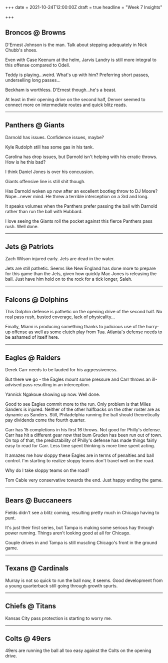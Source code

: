 +++
date = 2021-10-24T12:00:00Z
draft = true
headline = "Week 7 Insights"

+++
## Broncos @ Browns

D'Ernest Johnson is the man. Talk about stepping adequately in Nick Chubb's shoes.

Even with Case Keenum at the helm, Jarvis Landry is still more integral to this offense compared to Odell.

Teddy is playing...weird. What's up with him? Preferring short passes, underselling long passes...

Beckham is worthless. D'Ernest though...he's a beast.

At least in their opening drive on the second half, Denver seemed to connect more on intermediate routes and quick blitz reads.

***

## Panthers @ Giants

Darnold has issues. Confidence issues, maybe?

Kyle Rudolph still has some gas in his tank.

Carolina has drop issues, but Darnold isn't helping with his erratic throws. How is he this bad?

I think Daniel Jones is over his concussion.

Giants offensive line is still shit though.

Has Darnold woken up now after an excellent bootleg throw to DJ Moore? Nope...never mind. He threw a terrible interception on a 3rd and long.

It speaks volumes when the Panthers prefer passing the ball with Darnold rather than run the ball with Hubbard.

I love seeing the Giants roll the pocket against this fierce Panthers pass rush. Well done.

***

## Jets @ Patriots

Zach Wilson injured early. Jets are dead in the water.

Jets are still pathetic. Seems like New England has done more to prepare for this game than the Jets, given how quickly Mac Jones is releasing the ball. Just have him hold on to the rock for a tick longer, Saleh.

***

## Falcons @ Dolphins

This Dolphin defense is pathetic on the opening drive of the second half. No real pass rush, busted coverage, lack of physicality...

Finally, Miami is producing something thanks to judicious use of the hurry-up offense as well as some clutch play from Tua. Atlanta's defense needs to be ashamed of itself here.

***

## Eagles @ Raiders

Derek Carr needs to be lauded for his aggressiveness.

But there we go - the Eagles mount some pressure and Carr throws an ill-advised pass resulting in an interception.

Yannick Ngakoue showing up now. Well done.

Good to see Eagles commit more to the run. Only problem is that Miles Sanders is injured. Neither of the other halfbacks on the other roster are as dynamic as Sanders. Still, Philadelphia running the ball should theoretically pay dividends come the fourth quarter.

Carr has 15 completions in his first 16 throws. Not good for Philly's defense. Carr has hit a different gear now that bum Gruden has been run out of town. On top of that, the predictability of Philly's defense has made things fairly easy to read for Carr. Less time spent thinking is more time spent acting.

It amazes me how sloppy these Eagles are in terms of penalties and ball control. I'm starting to realize sloppy teams don't travel well on the road.

Why do I take sloppy teams on the road?

Tom Cable very conservative towards the end. Just happy ending the game.

***

## Bears @ Buccaneers

Fields didn't see a blitz coming, resulting pretty much in Chicago having to punt.

It's just their first series, but Tampa is making some serious hay through power running. Things aren't looking good at all for Chicago.

Couple drives in and Tampa is still muscling Chicago's front in the ground game.

***

## Texans @ Cardinals

Murray is not so quick to run the ball now, it seems. Good development from a young quarterback still going through growth spurts.

***

## Chiefs @ Titans

Kansas City pass protection is starting to worry me.

***

## Colts @ 49ers

49ers are running the ball all too easy against the Colts on the opening drive.